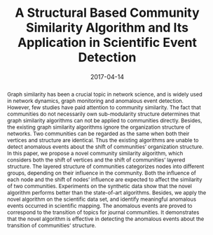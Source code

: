 ---
# Documentation: https://wowchemy.com/docs/managing-content/

title: "A Structural Based Community Similarity Algorithm and Its Application in Scientific Event Detection"
authors: [Xiangfeng Meng, Yunhai Tong, Xinhai Liu, Yiren Chen, Shaohua Tan]
date: 2017-04-14
doi: ""

# Schedule page publish date (NOT publication's date).
publishDate: 2017-04-14

# Publication type.
# Legend: 0 = Uncategorized; 1 = Conference paper; 2 = Journal article;
# 3 = Preprint / Working Paper; 4 = Report; 5 = Book; 6 = Book section;
# 7 = Thesis; 8 = Patent
publication_types: ["2"]

# Publication name and optional abbreviated publication name.
publication: "*Intelligence and Security Informatics: 12th Pacific Asia Workshop, PAISI 2017, Jeju Island, South Korea, May 23, 2017, Proceedings 12*"
publication_short: "*PAISI, 2017*"

abstract: "Graph similarity has been a crucial topic in network science, and is widely used in network dynamics, graph monitoring and anomalous event detection. However, few studies have paid attention to community similarity. The fact that communities do not necessarily own sub-modularity structure determines that graph similarity algorithms can not be applied to communities directly. Besides, the existing graph similarity algorithms ignore the organization structure of networks. Two communities can be regarded as the same when both their vertices and structure are identical. Thus the existing algorithms are unable to detect anomalous events about the shift of communities’ organization structure. In this paper, we propose a novel community similarity algorithm, which considers both the shift of vertices and the shift of communities’ layered structure. The layered structure of communities categorizes nodes into different groups, depending on their influence in the community. Both the influence of each node and the shift of nodes’ influence are expected to affect the similarity of two communities. Experiments on the synthetic data show that the novel algorithm performs better than the state-of-art algorithms. Besides, we apply the novel algorithm on the scientific data set, and identify meaningful anomalous events occurred in scientific mapping. The anomalous events are proved to correspond to the transition of topics for journal communities. It demonstrates that the novel algorithm is effective in detecting the anomalous events about the transition of communities’ structure."

# Summary. An optional shortened abstract.
summary: ""

tags: []
categories: []
featured: true

# Custom links (optional).
#   Uncomment and edit lines below to show custom links.
links:
- name: PDF
  url: https://link.springer.com/chapter/10.1007/978-3-319-57463-9_5
  icon_pack: fas
  icon: file-pdf

url_pdf: 
url_code: 
url_dataset:
url_poster:
url_project:
url_slides:
url_source: 
url_video:

# Featured image
# To use, add an image named `featured.jpg/png` to your page's folder. 
# Focal points: Smart, Center, TopLeft, Top, TopRight, Left, Right, BottomLeft, Bottom, BottomRight.
image:
  caption: ""
  focal_point: ""
  preview_only: false

# Associated Projects (optional).
#   Associate this publication with one or more of your projects.
#   Simply enter your project's folder or file name without extension.
#   E.g. `internal-project` references `content/project/internal-project/index.md`.
#   Otherwise, set `projects: []`.
projects: []

# Slides (optional).
#   Associate this publication with Markdown slides.
#   Simply enter your slide deck's filename without extension.
#   E.g. `slides: "example"` references `content/slides/example/index.md`.
#   Otherwise, set `slides: ""`.
slides: ""
---